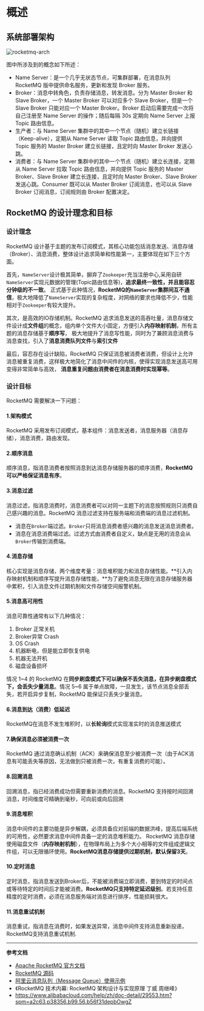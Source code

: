 # 概述

## 系统部署架构

![rocketmq-arch](/img/rocketmq/rocketmq-arch.png)

图中所涉及到的概念如下所述：

- Name Server：是一个几乎无状态节点，可集群部署，在消息队列 RocketMQ 版中提供命名服务，更新和发现 Broker 服务。
- Broker：消息中转角色，负责存储消息，转发消息。分为 Master Broker 和 Slave Broker，一个 Master Broker 可以对应多个 Slave Broker，但是一个 Slave Broker 只能对应一个 Master Broker。Broker 启动后需要完成一次将自己注册至 Name Server 的操作；随后每隔 30s 定期向 Name Server 上报 Topic 路由信息。
- 生产者：与 Name Server 集群中的其中一个节点（随机）建立长链接（Keep-alive），定期从 Name Server 读取 Topic 路由信息，并向提供 Topic 服务的 Master Broker 建立长链接，且定时向 Master Broker 发送心跳。
- 消费者：与 Name Server 集群中的其中一个节点（随机）建立长连接，定期从 Name Server 拉取 Topic 路由信息，并向提供 Topic 服务的 Master Broker、Slave Broker 建立长连接，且定时向 Master Broker、Slave Broker 发送心跳。Consumer 既可以从 Master Broker 订阅消息，也可以从 Slave Broker 订阅消息，订阅规则由 Broker 配置决定。


## RocketMQ 的设计理念和目标

### 设计理念

RocketMQ 设计基于主题的发布订阅模式，其核心功能包括消息发送、消息存储（Broker）、消息消费，整体设计追求简单和性能第一，主要体现在如下三个方面。

首先，`NameServer`设计极其简单，摒弃了`Zookeeper`充当注册中心,采用自研`NameServer`实现元数据的管理(Topic路由信息等)，**追求最终一致性，并且能容忍分钟级的不一致**。
正式基于此种情况，**RocketMQ的`NameServer`集群间互不通信**，极大地降低了`NameServer`实现的复杂程度，对网络的要求也降低不少，性能相对于`Zookeeper`有较大提升。

其次，是高效的IO存储机制。RocketMQ 追求消息发送的高吞吐量，消息存储文件设计成**文件组**的概念，组内单个文件大小固定，方便引入**内存映射机制**，所有主题的消息存储基于**顺序写**，
极大地提升了消息写性能，同时为了兼顾消息消费与消息查找，引入了**消息消费队列文件**与**索引文件**

最后，容忍存在设计缺陷，RocketMQ 只保证消息被消费者消费，但设计上允许消息被重复消费，这样极大地简化了消息中间件的内核，使得实现消息发送高可用变得非常简单与高效，
**消息重复问题由消费者在消息消费时实现幂等**。

### 设计目标

RocketMQ 需要解决一下问题：

#### 1.架构模式

RocketMQ 采用发布订阅模式，基本组件：消息发送者，消息服务器（消息存储），消息消费，路由发现。

#### 2.顺序消息

顺序消息，指消息消费者按照消息到达消息存储服务器的顺序消费，**RocketMQ 可以严格保证消息有序**。

#### 3.消息过滤

消息过滤，指消息消费时，消息消费者可以对同一主题下的消息按照规则只消费自己感兴趣的消息。RocketMQ 消息过滤支持在服务端和消费端的消息过滤机制。
- 消息在`Broker`端过滤。`Broker`只将消息消费者感兴趣的消息发送消息消费者。
- 消息在消息消费端过滤。过滤方式由消费者自定义，缺点是无用的消息会从`Broker`传输到消费端。

#### 4.消息存储

核心实现是消息存储，两个维度考量：消息堆积能力和消息存储性能。**引入内存映射机制和顺序写提升消息存储性能，**为了避免消息无限在消息存储服务器中累积，引入消息文件过期机制和文件存储空间报警机制。

#### 5.消息高可用性

消息可靠性通常有以下几种情况：

1. Broker 正常关机
2. Broker异常 Crash
3. OS Crash
4. 机器断电，但是能立即恢复供电
5. 机器无法开机
6. 磁盘设备损坏

情况 1~4 的 RocketMQ 在**同步刷盘模式下可以确保不丢失消息，在异步刷盘模式下，会丢失少量消息**。情况 5~6 属于单点故障，一旦发生，该节点消息全部丢失，若开启异步复制，RocketMQ 能保证只丢失少量消息。

#### 6.消息到达（消费）低延迟

RocketMQ在消息不发生堆积时，以**长轮询**模式实现准实时的消息推送模式

#### 7.确保消息必须被消费一次

RocketMQ 通过消息确认机制（ACK）来确保消息至少被消费一次（由于ACK消息有可能丢失等原因，无法做到只被消费一次，有重复消费的可能）。

#### 8.回溯消息
    
回溯消息，指已经消费成功但需要重新消费的消息。RocketMQ 支持按时间回溯消息，时间维度可精确到毫秒，可向前或向后回溯

#### 9.消息堆积

消息中间件的主要功能是异步解耦，必须具备应对前端的数据洪峰，提高后端系统的可用性，必然要求消息中间件具备一定的消息堆积能力。
RocketMQ 消息存储使用磁盘文件（**内存映射机制**），在物理布局上为多个大小相等的文件组成逻辑文件组，可以无限循环使用。**RocketMQ消息存储提供过期机制，默认保留3天**。

#### 10.定时消息

定时消息，指消息发送到Broker后，不能被消费端立即消费，要到特定的时间点或等待特定的时间后才能被消费。**RocketMQ只支持特定延迟级别**。若支持任意精度的定时消费，必须在消息服务端对消息进行排序，性能损耗很大。

#### 11.消息重试机制

消息重试，指消息在消费时，如果发送异常，消息中间件支持消息重新投递，RocketMQ支持消息重试机制.

---

**参考文档**

- [Apache RocketMQ 官方文档](http://rocketmq.apache.org/docs/quick-start/)
- [RocketMQ 源码](https://github.com/apache/rocketmq)
- [阿里云消息队列（Message Queue）使用示例](https://code.aliyun.com/aliware_rocketmq/rocketmq-demo/tree/master)
- 《RocketMQ 技术内幕: RocketMQ 架构设计与实现原理 丁威 周继峰》
- https://www.alibabacloud.com/help/zh/doc-detail/29553.htm?spm=a2c63.p38356.b99.56.b56f31depbOwgZ
